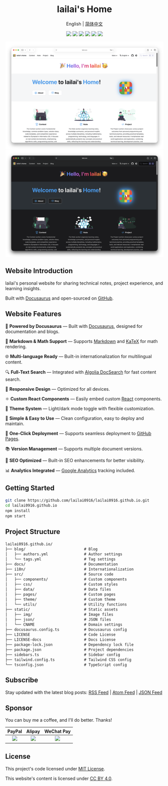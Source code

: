 <div align="center">
  <h1>lailai's Home</h1>
  <p>English | <a href="README.zh-Hans.md">简体中文</a></p>
  <p>
    <img src="https://img.shields.io/github/actions/workflow/status/lailai0916/lailai0916.github.io/deploy.yml?style=flat-square" />
    <img src="https://img.shields.io/github/last-commit/lailai0916/lailai0916.github.io?style=flat-square" />
    <img src="https://img.shields.io/github/languages/top/lailai0916/lailai0916.github.io?style=flat-square" />
    <img src="https://img.shields.io/github/repo-size/lailai0916/lailai0916.github.io?style=flat-square" />
    <img src="https://img.shields.io/badge/code_style-prettier-ff69b4?style=flat-square" />
    <img src="https://img.shields.io/github/license/lailai0916/lailai0916.github.io?style=flat-square" />
  </p>
  <img src="static/img/preview/home-light.png#gh-light-mode-only" />
  <img src="static/img/preview/home-dark.png#gh-dark-mode-only" />
</div>

## Website Introduction

lailai's personal website for sharing technical notes, project experience, and learning insights.

Built with [Docusaurus](https://docusaurus.io) and open-sourced on [GitHub](https://github.com/lailai0916/lailai0916.github.io).

## Website Features

🦖 **Powered by Docusaurus** — Built with [Docusaurus](https://docusaurus.io), designed for documentation and blogs.

📝 **Markdown & Math Support** — Supports [Markdown](https://daringfireball.net/projects/markdown/) and [KaTeX](https://katex.org) for math rendering.

🌐 **Multi-language Ready** — Built-in internationalization for multilingual content.

🔍 **Full-Text Search** — Integrated with [Algolia DocSearch](https://docsearch.algolia.com) for fast content search.

📱 **Responsive Design** — Optimized for all devices.

⚛️ **Custom React Components** — Easily embed custom [React](https://react.dev) components.

🎨 **Theme System** — Light/dark mode toggle with flexible customization.

🌙 **Simple & Easy to Use** — Clean configuration, easy to deploy and maintain.

🚀 **One-Click Deployment** — Supports seamless deployment to [GitHub Pages](https://pages.github.com).

📚 **Version Management** — Supports multiple document versions.

💯 **SEO Optimized** — Built-in SEO enhancements for better visibility.

📊 **Analytics Integrated** — [Google Analytics](https://analytics.google.com) tracking included.

## Getting Started

```bash
git clone https://github.com/lailai0916/lailai0916.github.io.git
cd lailai0916.github.io
npm install
npm start
```

## Project Structure

```text
lailai0916.github.io/
├── blog/                          # Blog
│   ├── authors.yml                # Author settings
│   └── tags.yml                   # Tag settings
├── docs/                          # Documentation
├── i18n/                          # Internationalization
├── src/                           # Source code
│   ├── components/                # Custom components
│   ├── css/                       # Custom styles
│   ├── data/                      # Data files
│   ├── pages/                     # Custom pages
│   ├── theme/                     # Custom theme
│   └── utils/                     # Utility functions
├── static/                        # Static assets
│   ├── img/                       # Image files
│   ├── json/                      # JSON files
│   └── CNAME                      # Domain settings
├── docusaurus.config.ts           # Docusaurus config
├── LICENSE                        # Code License
├── LICENSE-docs                   # Docs License
├── package-lock.json              # Dependency lock file
├── package.json                   # Project dependencies
├── sidebars.ts                    # Sidebar config
├── tailwind.config.ts             # Tailwind CSS config
└── tsconfig.json                  # TypeScript config
```

## Subscribe

Stay updated with the latest blog posts: [RSS Feed](https://lailai.one/blog/rss.xml) | [Atom Feed](https://lailai.one/blog/atom.xml) | [JSON Feed](https://lailai.one/blog/feed.json)

## Sponsor

You can buy me a coffee, and I'll do better. Thanks!

|               PayPal               |               Alipay               |             WeChat Pay             |
| :--------------------------------: | :--------------------------------: | :--------------------------------: |
| ![](static/img/sponsor/paypal.svg) | ![](static/img/sponsor/alipay.svg) | ![](static/img/sponsor/wechat.svg) |

## License

This project's code licensed under [MIT License](LICENSE).

This website's content is licensed under [CC BY 4.0](LICENSE-docs).
